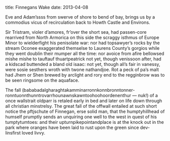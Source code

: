 title: Finnegans Wake
date: 2013-04-08

Eve and Adam’ssss from swerve of shore to bend of bay, brings us by a commodius vicus of recirculation back to Howth Castle and Environs.

Sir Tristram, violer d’amores, fr’over the short sea, had passen-core rearrived from North Armorica on this side the scraggy isthmus of Europe Minor to wielderfight his penisolate war: nor had topsawyer’s rocks by the stream Oconee exaggerated themselse to Laurens County’s gorgios while they went doublin their mumper all the time: nor avoice from afire bellowsed mishe mishe to tauftauf thuartpeatrick not yet, though venissoon after, had a kidscad buttended a bland old isaac: not yet, though all’s fair in vanessy, were sosie sesthers wroth with twone nathandjoe. Rot a peck of pa’s malt had Jhem or Shen brewed by arclight and rory end to the regginbrow was to be seen ringsome on the aquaface.

The fall (bababadalgharaghtakamminarronnkonnbronntonner-ronntuonnthunntrovarrhounawnskawntoohoohoordenenthur — nuk!) of a once wallstrait oldparr is retaled early in bed and later on life down through all christian minstrelsy. The great fall of the offwall entailed at such short notice the pftjschute of Finnegan, erse solid man, that the humptyhillhead of humself prumptly sends an unquiring one well to the west in quest of his tumptytumtoes: and their upturnpikepointandplace is at the knock out in the park where oranges have been laid to rust upon the green since dev-linsfirst loved livvy.
